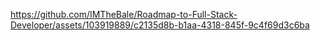 

https://github.com/IMTheBale/Roadmap-to-Full-Stack-Developer/assets/103919889/c2135d8b-b1aa-4318-845f-9c4f69d3c6ba

